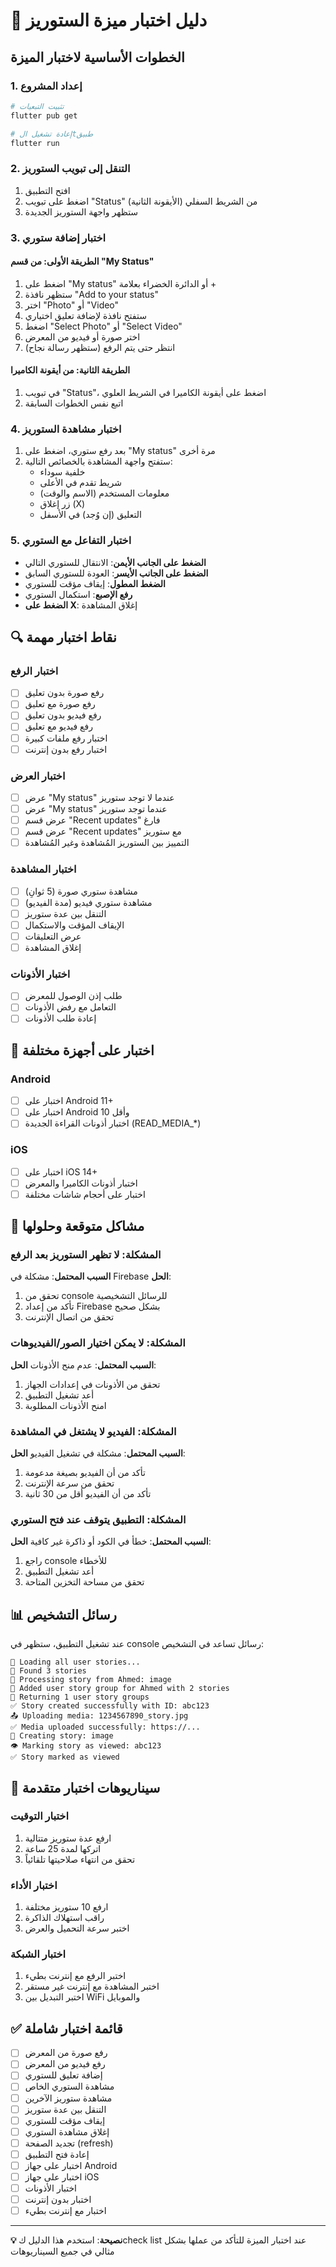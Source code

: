 # 🧪 دليل اختبار ميزة الستوريز

## الخطوات الأساسية لاختبار الميزة

### 1. إعداد المشروع
```bash
# تثبيت التبعيات
flutter pub get

# إعادة تشغيل الtطبيق
flutter run
```

### 2. التنقل إلى تبويب الستوريز
1. افتح التطبيق
2. اضغط على تبويب "Status" من الشريط السفلي (الأيقونة الثانية)
3. ستظهر واجهة الستوريز الجديدة

### 3. اختبار إضافة ستوري

#### الطريقة الأولى: من قسم "My Status"
1. اضغط على "My status" أو الدائرة الخضراء بعلامة +
2. ستظهر نافذة "Add to your status"
3. اختر "Photo" أو "Video"
4. ستفتح نافذة لإضافة تعليق اختياري
5. اضغط "Select Photo" أو "Select Video"
6. اختر صورة أو فيديو من المعرض
7. انتظر حتى يتم الرفع (ستظهر رسالة نجاح)

#### الطريقة الثانية: من أيقونة الكاميرا
1. في تبويب "Status"، اضغط على أيقونة الكاميرا في الشريط العلوي
2. اتبع نفس الخطوات السابقة

### 4. اختبار مشاهدة الستوريز
1. بعد رفع ستوري، اضغط على "My status" مرة أخرى
2. ستفتح واجهة المشاهدة بالخصائص التالية:
   - خلفية سوداء
   - شريط تقدم في الأعلى
   - معلومات المستخدم (الاسم والوقت)
   - زر إغلاق (X)
   - التعليق (إن وُجد) في الأسفل

### 5. اختبار التفاعل مع الستوري
- **الضغط على الجانب الأيمن**: الانتقال للستوري التالي
- **الضغط على الجانب الأيسر**: العودة للستوري السابق
- **الضغط المطول**: إيقاف مؤقت للستوري
- **رفع الإصبع**: استكمال الستوري
- **الضغط على X**: إغلاق المشاهدة

## 🔍 نقاط اختبار مهمة

### اختبار الرفع
- [ ] رفع صورة بدون تعليق
- [ ] رفع صورة مع تعليق
- [ ] رفع فيديو بدون تعليق  
- [ ] رفع فيديو مع تعليق
- [ ] اختبار رفع ملفات كبيرة
- [ ] اختبار رفع بدون إنترنت

### اختبار العرض
- [ ] عرض "My status" عندما لا توجد ستوريز
- [ ] عرض "My status" عندما توجد ستوريز
- [ ] عرض قسم "Recent updates" فارغ
- [ ] عرض قسم "Recent updates" مع ستوريز
- [ ] التمييز بين الستوريز المُشاهدة وغير المُشاهدة

### اختبار المشاهدة
- [ ] مشاهدة ستوري صورة (5 ثوانِ)
- [ ] مشاهدة ستوري فيديو (مدة الفيديو)
- [ ] التنقل بين عدة ستوريز
- [ ] الإيقاف المؤقت والاستكمال
- [ ] عرض التعليقات
- [ ] إغلاق المشاهدة

### اختبار الأذونات
- [ ] طلب إذن الوصول للمعرض
- [ ] التعامل مع رفض الأذونات
- [ ] إعادة طلب الأذونات

## 📱 اختبار على أجهزة مختلفة

### Android
- [ ] اختبار على Android 11+
- [ ] اختبار على Android 10 وأقل
- [ ] اختبار أذونات القراءة الجديدة (READ_MEDIA_*)

### iOS
- [ ] اختبار على iOS 14+
- [ ] اختبار أذونات الكاميرا والمعرض
- [ ] اختبار على أحجام شاشات مختلفة

## 🐛 مشاكل متوقعة وحلولها

### المشكلة: لا تظهر الستوريز بعد الرفع
**السبب المحتمل**: مشكلة في Firebase
**الحل**: 
1. تحقق من console للرسائل التشخيصية
2. تأكد من إعداد Firebase بشكل صحيح
3. تحقق من اتصال الإنترنت

### المشكلة: لا يمكن اختيار الصور/الفيديوهات
**السبب المحتمل**: عدم منح الأذونات
**الحل**:
1. تحقق من الأذونات في إعدادات الجهاز
2. أعد تشغيل التطبيق
3. امنح الأذونات المطلوبة

### المشكلة: الفيديو لا يشتغل في المشاهدة
**السبب المحتمل**: مشكلة في تشغيل الفيديو
**الحل**:
1. تأكد من أن الفيديو بصيغة مدعومة
2. تحقق من سرعة الإنترنت
3. تأكد من أن الفيديو أقل من 30 ثانية

### المشكلة: التطبيق يتوقف عند فتح الستوري
**السبب المحتمل**: خطأ في الكود أو ذاكرة غير كافية
**الحل**:
1. راجع console للأخطاء
2. أعد تشغيل التطبيق
3. تحقق من مساحة التخزين المتاحة

## 📊 رسائل التشخيص

عند تشغيل التطبيق، ستظهر في console رسائل تساعد في التشخيص:

```
📱 Loading all user stories...
📱 Found 3 stories
📱 Processing story from Ahmed: image
📱 Added user story group for Ahmed with 2 stories
📱 Returning 1 user story groups
✅ Story created successfully with ID: abc123
📤 Uploading media: 1234567890_story.jpg
✅ Media uploaded successfully: https://...
📝 Creating story: image
👁️ Marking story as viewed: abc123
✅ Story marked as viewed
```

## 🎯 سيناريوهات اختبار متقدمة

### اختبار التوقيت
1. ارفع عدة ستوريز متتالية
2. اتركها لمدة 25 ساعة
3. تحقق من انتهاء صلاحيتها تلقائياً

### اختبار الأداء
1. ارفع 10 ستوريز مختلفة
2. راقب استهلاك الذاكرة
3. اختبر سرعة التحميل والعرض

### اختبار الشبكة
1. اختبر الرفع مع إنترنت بطيء
2. اختبر المشاهدة مع إنترنت غير مستقر
3. اختبر التبديل بين WiFi والموبايل

## ✅ قائمة اختبار شاملة

- [ ] رفع صورة من المعرض
- [ ] رفع فيديو من المعرض  
- [ ] إضافة تعليق للستوري
- [ ] مشاهدة الستوري الخاص
- [ ] مشاهدة ستوريز الآخرين
- [ ] التنقل بين عدة ستوريز
- [ ] إيقاف مؤقت للستوري
- [ ] إغلاق مشاهدة الستوري
- [ ] تجديد الصفحة (refresh)
- [ ] إعادة فتح التطبيق
- [ ] اختبار على جهاز Android
- [ ] اختبار على جهاز iOS
- [ ] اختبار الأذونات
- [ ] اختبار بدون إنترنت
- [ ] اختبار مع إنترنت بطيء

---

**💡 نصيحة**: استخدم هذا الدليل كcheck list عند اختبار الميزة للتأكد من عملها بشكل مثالي في جميع السيناريوهات